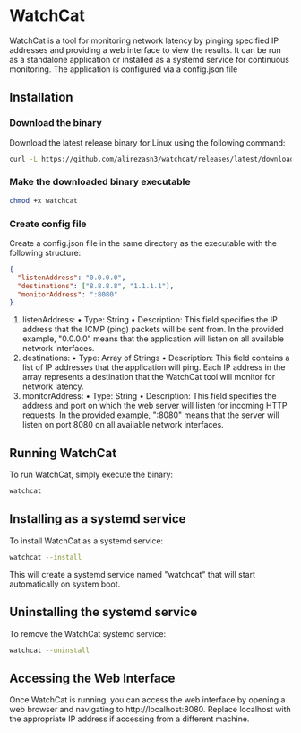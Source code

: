 # WatchCat

WatchCat is a tool for monitoring network latency by pinging specified IP addresses and providing a web interface to view the results. It can be run as a standalone application or installed as a systemd service for continuous monitoring. The application is configured via a config.json file

## Installation

### Download the binary

Download the latest release binary for Linux using the following command:

```bash
curl -L https://github.com/alirezasn3/watchcat/releases/latest/download/watchcat_linux_amd64 -o watchcat
```

### Make the downloaded binary executable

```bash
chmod +x watchcat
```

### Create config file

Create a config.json file in the same directory as the executable with the following structure:

```json
{
  "listenAddress": "0.0.0.0",
  "destinations": ["8.8.8.8", "1.1.1.1"],
  "monitorAddress": ":8080"
}
```

1. listenAddress:
   • Type: String
   • Description: This field specifies the IP address that the ICMP (ping) packets will be sent from. In the provided example, "0.0.0.0" means that the application will listen on all available network interfaces.
2. destinations:
   • Type: Array of Strings
   • Description: This field contains a list of IP addresses that the application will ping. Each IP address in the array represents a destination that the WatchCat tool will monitor for network latency.
3. monitorAddress:
   • Type: String
   • Description: This field specifies the address and port on which the web server will listen for incoming HTTP requests. In the provided example, ":8080" means that the server will listen on port 8080 on all available network interfaces.

## Running WatchCat

To run WatchCat, simply execute the binary:

```bash
watchcat
```

## Installing as a systemd service

To install WatchCat as a systemd service:

```bash
watchcat --install
```

This will create a systemd service named "watchcat" that will start automatically on system boot.

## Uninstalling the systemd service

To remove the WatchCat systemd service:

```bash
watchcat --uninstall
```

## Accessing the Web Interface

Once WatchCat is running, you can access the web interface by opening a web browser and navigating to http://localhost:8080. Replace localhost with the appropriate IP address if accessing from a different machine.
